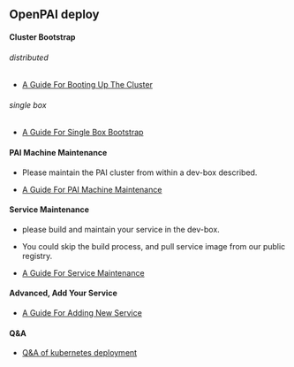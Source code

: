 <!--
  Copyright (c) Microsoft Corporation
  All rights reserved.

  MIT License

  Permission is hereby granted, free of charge, to any person obtaining a copy of this software and associated
  documentation files (the "Software"), to deal in the Software without restriction, including without limitation
  the rights to use, copy, modify, merge, publish, distribute, sublicense, and/or sell copies of the Software, and
  to permit persons to whom the Software is furnished to do so, subject to the following conditions:
  The above copyright notice and this permission notice shall be included in all copies or substantial portions of the Software.

  THE SOFTWARE IS PROVIDED *AS IS*, WITHOUT WARRANTY OF ANY KIND, EXPRESS OR IMPLIED, INCLUDING
  BUT NOT LIMITED TO THE WARRANTIES OF MERCHANTABILITY, FITNESS FOR A PARTICULAR PURPOSE AND
  NONINFRINGEMENT. IN NO EVENT SHALL THE AUTHORS OR COPYRIGHT HOLDERS BE LIABLE FOR ANY CLAIM,
  DAMAGES OR OTHER LIABILITY, WHETHER IN AN ACTION OF CONTRACT, TORT OR OTHERWISE, ARISING FROM,
  OUT OF OR IN CONNECTION WITH THE SOFTWARE OR THE USE OR OTHER DEALINGS IN THE SOFTWARE.
-->

## OpenPAI deploy

#### Cluster Bootstrap

######     distributed

- [A Guide For Booting Up The Cluster](doc/distributed-deploy.md)

######     single box

- [A Guide For Single Box Bootstrap](doc/single-box.md)

#### PAI Machine Maintenance

- Please maintain the PAI cluster from within a dev-box described.

- [A Guide For PAI Machine Maintenance](../paictl/paictl-manual.md#Machine)

#### Service Maintenance

- please build and maintain your service in the dev-box.
- You could skip the build process, and pull service image from our public registry.

- [A Guide For Service Maintenance](../paictl/paictl-manual.md#Service)

#### Advanced, Add Your Service

- [A Guide For Adding New Service](doc/add-service.md)

#### Q&A

- [Q&A of kubernetes deployment](doc/kubernetes-deploy-qna.md)